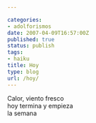 ```yaml
---

categories:
- adolforismos
date: 2007-04-09T16:57:00Z
published: true
status: publish
tags:
- haiku
title: Hoy
type: blog
url: /hoy/
---
```


Calor, viento fresco<br>
hoy termina y empieza<br>
la semana
